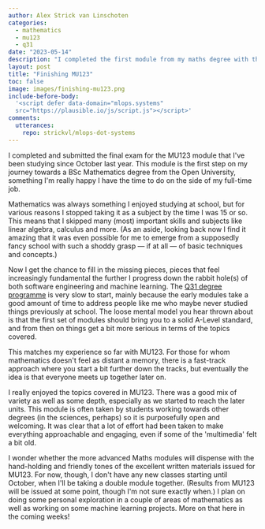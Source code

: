 ```yaml
---
author: Alex Strick van Linschoten
categories:
  - mathematics
  - mu123
  - q31
date: "2023-05-14"
description: "I completed the first module from my maths degree with the Open University. Highlights were quadratic equations, trigonometry and exponential functions."
layout: post
title: "Finishing MU123"
toc: false
image: images/finishing-mu123.png
include-before-body:
  '<script defer data-domain="mlops.systems"
  src="https://plausible.io/js/script.js"></script>'
comments:
  utterances:
    repo: strickvl/mlops-dot-systems
---
```


I completed and submitted the final exam for the MU123 module that I've been studying since October last year. This module is the first step on my journey towards a BSc Mathematics degree from the Open University, something I'm really happy I have the time to do on the side of my full-time job.

Mathematics was always something I enjoyed studying at school, but for various reasons I stopped taking it as a subject  by the time I was 15 or so. This means that I skipped many (most) important skills and subjects like linear algebra, calculus and more. (As an aside, looking back now I find it amazing that it was even possible for me to emerge from a supposedly fancy school with such a shoddy grasp — if at all — of basic techniques and concepts.)

Now I get the chance to fill in the missing pieces, pieces that feel increasingly fundamental the further I progress down the rabbit hole(s) of both software engineering and machine learning. The [Q31 degree programme](https://www.open.ac.uk/courses/maths/degrees/bsc-mathematics-q31) is very slow to start, mainly because the early modules take a good amount of time to address people like me who maybe never studied things previously at school. The loose mental model you hear thrown about is that the first set of modules should bring you to a solid A-Level standard, and from then on things get a bit more serious in terms of the topics covered.

This matches my experience so far with MU123. For those for whom mathematics doesn't feel as distant a memory, there is a fast-track approach where you start a bit further down the tracks, but eventually the idea is that everyone meets up together later on.

I really enjoyed the topics covered in MU123. There was a good mix of variety as well as some depth, especially as we started to reach the later units. This module is often taken by students working towards other degrees (in the sciences, perhaps) so it is purposefully open and welcoming. It was clear that a lot of effort had been taken to make everything approachable and engaging, even if some of the 'multimedia' felt a bit old.

I wonder whether the more advanced Maths modules will dispense with the hand-holding and friendly tones of the excellent written materials issued for MU123. For now, though, I don't have any new classes starting until October, when I'll be taking a double module together. (Results from MU123 will be issued at some point, though I'm not sure exactly when.) I plan on doing some personal exploration in a couple of areas of mathematics as well as working on some machine learning projects. More on that here in the coming weeks!